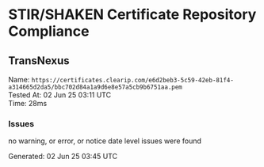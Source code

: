 # STIR/SHAKEN Certificate Repository Compliance

## TransNexus

Name: `https://certificates.clearip.com/e6d2beb3-5c59-42eb-81f4-a314665d2da5/bbc702d84a1a9d6e8e57a5cb9b6751aa.pem`\
Tested At: 02 Jun 25 03:11 UTC\
Time: 28ms

### Issues

no warning, or error, or notice date level issues were found

Generated: 02 Jun 25 03:45 UTC